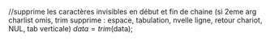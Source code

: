 //supprime les caractères invisibles en début et fin de chaine (si 2eme arg charlist omis, trim supprime : espace, tabulation, nvelle ligne, retour chariot, NUL, tab verticale) 
$data=trim($data);